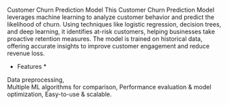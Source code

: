 
Customer Churn Prediction Model
This Customer Churn Prediction Model leverages machine learning to analyze customer behavior and predict the likelihood of churn. Using techniques like logistic regression, decision trees, and deep learning, it identifies at-risk customers, helping businesses take proactive retention measures. The model is trained on historical data, offering accurate insights to improve customer engagement and reduce revenue loss.

 * Features *
   
 Data preprocessing,  
 Multiple ML algorithms for comparison, 
 Performance evaluation & model optimization, 
 Easy-to-use & scalable.
